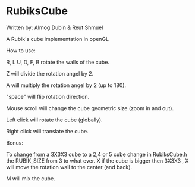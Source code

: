 # RubiksCube

Written by: Almog Dubin & Reut Shmuel 

A Rubik's cube implementation in openGL

How to use:

R, L U, D, F, B rotate the walls of the cube.

Z will divide the rotation angel by 2.

A will multiply the rotation angel by 2 (up to 180).

"space" will flip rotation direction.


Mouse scroll will change the cube geometric size (zoom in and out).

Left click will rotate the cube (globally).

Right click will translate the cube.




Bonus:

To change from a 3X3X3 cube to a 2,4 or 5 cube change in RubiksCube.h the RUBIK_SIZE from 3 to what ever.
X  if the cube is bigger then 3X3X3 , X will move the rotation wall to the center (and back).

M will mix the cube.

